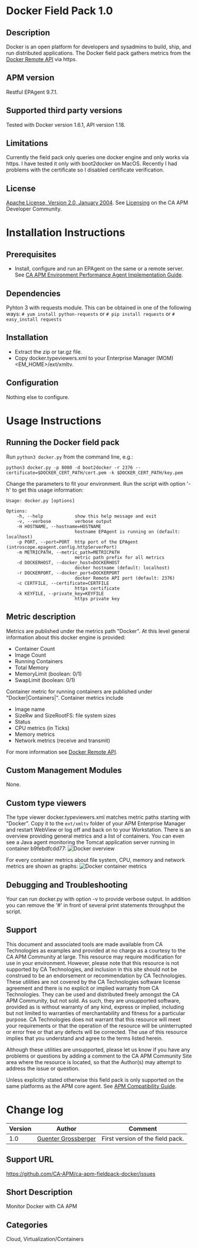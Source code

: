 # Docker Field Pack 1.0

## Description
Docker is an open platform for developers and sysadmins to build, ship, and run distributed applications. The Docker field pack gathers metrics from the [Docker Remote API](https://docs.docker.com/reference/api/docker_remote_api/) via https.

## APM version
Restful EPAgent 9.7.1.

## Supported third party versions
Tested with Docker version 1.6.1, API version 1.18.

## Limitations
Currently the field pack only queries one docker engine and only works via https. I have tested it only with boot2docker on MacOS.
Recently I had problems with the certificate so I disabled certificate verification.

## License
[Apache License, Version 2.0, January 2004](http://www.apache.org/licenses/). See [Licensing](https://communities.ca.com/docs/DOC-231150910#license) on the CA APM Developer Community.


# Installation Instructions

## Prerequisites
* Install, configure and run an EPAgent on the same or a remote server. See [CA APM Environment Performance Agent Implementation Guide](https://wiki.ca.com/display/APMDEVOPS97/CA+APM+Environment+Performance+Agent+Implementation+Guide).

## Dependencies
Pyhton 3 with requests module. This can be obtained in one of the following ways:
      `# yum install python-requests`
                   or
      `# pip install requests`
                   or
      `# easy_install requests`

## Installation
* Extract the zip or tar.gz file.
* Copy docker.typeviewers.xml to your Enterprise Manager (MOM) <EM_HOME>/ext/xmltv.

## Configuration
Nothing else to configure.


# Usage Instructions

## Running the Docker field pack
Run `python3 docker.py` from the command line, e.g.:

`python3 docker.py -p 8080 -d boot2docker -r 2376 --certificate=$DOCKER_CERT_PATH/cert.pem -k $DOCKER_CERT_PATH/key.pem`

Change the parameters to fit your environment. Run the script with option '-h' to get this usage information:

```
Usage: docker.py [options]

Options:
    -h, --help            show this help message and exit
    -v, --verbose         verbose output
    -H HOSTNAME, --hostname=HOSTNAME
                          hostname EPAgent is running on (default: localhost)
    -p PORT, --port=PORT  http port of the EPAgent (introscope.epagent.config.httpServerPort)
    -m METRICPATH, --metric_path=METRICPATH
                          metric path prefix for all metrics
    -d DOCKERHOST, --docker_host=DOCKERHOST
                          docker hostname (default: localhost)
    -r DOCKERPORT, --docker_port=DOCKERPORT
                          docker Remote API port (default: 2376)
    -c CERTFILE, --certificate=CERTFILE
                          https certificate
    -k KEYFILE, --private_key=KEYFILE
                          https private key
```

## Metric description
Metrics are published under the metrics path "Docker". At this level general information about this docker engine is provided:
* Container Count
* Image Count
* Running Containers
* Total Memory
* MemoryLimit (boolean: 0/1)
* SwapLimit (boolean: 0/1)

Container metric for running containers are published under "Docker|Containers|<name>". Container metrics include
* Image name
* SizeRw and SizeRootFS: file system sizes
* Status
* CPU metrics (in Ticks)
* Memory metrics
* Network metrics (receive and transmit)

For more information see [Docker Remote API](https://docs.docker.com/reference/api/docker_remote_api/).

## Custom Management Modules
None.

## Custom type viewers
The type viewer docker.typeviewers.xml matches metric paths starting with "Docker". Copy it to the `ext/xmltv` folder of your APM Enterprise Manager and restart WebView or log off and back on to your Workstation. There is an overview providing general metrics and a list of containers. You can even see a Java agent monitoring the Tomcat application server running in container b9febdfcdd77:
![Docker overview](Docker-overview.png "Docker overview")

For every container metrics about file system, CPU, memory and network metrics are shown as graphs:
![Docker container metrics](Docker-container.png "Docker container metrics")

## Debugging and Troubleshooting
Your can run docker.py with option -v to provide verbose output. In addition you can remove the '#' in front of several print statements throughput the script.

## Support
This document and associated tools are made available from CA Technologies as examples and provided at no charge as a courtesy to the CA APM Community at large. This resource may require modification for use in your environment. However, please note that this resource is not supported by CA Technologies, and inclusion in this site should not be construed to be an endorsement or recommendation by CA Technologies. These utilities are not covered by the CA Technologies software license agreement and there is no explicit or implied warranty from CA Technologies. They can be used and distributed freely amongst the CA APM Community, but not sold. As such, they are unsupported software, provided as is without warranty of any kind, express or implied, including but not limited to warranties of merchantability and fitness for a particular purpose. CA Technologies does not warrant that this resource will meet your requirements or that the operation of the resource will be uninterrupted or error free or that any defects will be corrected. The use of this resource implies that you understand and agree to the terms listed herein.

Although these utilities are unsupported, please let us know if you have any problems or questions by adding a comment to the CA APM Community Site area where the resource is located, so that the Author(s) may attempt to address the issue or question.

Unless explicitly stated otherwise this field pack is only supported on the same platforms as the APM core agent. See [APM Compatibility Guide](http://www.ca.com/us/support/ca-support-online/product-content/status/compatibility-matrix/application-performance-management-compatibility-guide.aspx).


# Change log
Version | Author | Comment
--------|--------|--------
1.0 | [Guenter Grossberger](mailto:Guenter.Grossberger@ca.com) | First version of the field pack.

## Support URL
https://github.com/CA-APM/ca-apm-fieldpack-docker/issues

## Short Description
Monitor Docker with CA APM

## Categories
Cloud, Virtualization/Containers
